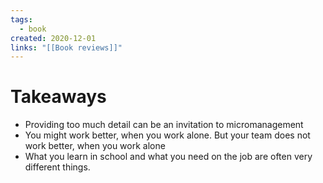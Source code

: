 ```yaml
---
tags:
  - book
created: 2020-12-01
links: "[[Book reviews]]"
---
```

# Takeaways

- Providing too much detail can be an invitation to micromanagement
- You might work better, when you work alone. But your team does not work better, when you work alone
- What you learn in school and what you need on the job are often very different things.
